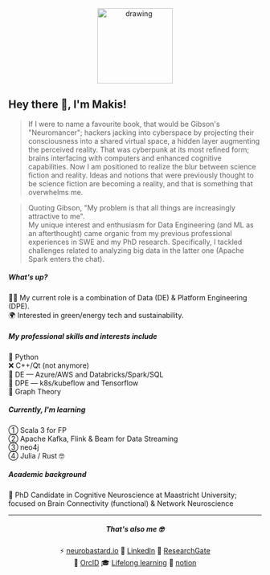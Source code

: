<div align="center">
<img src="https://user-images.githubusercontent.com/99727/190627387-f4197eb7-565f-4adf-9fd1-8f67649ce839.png" alt="drawing" width="150" alt="create with Stability Diffusion"/>
</div>

## Hey there 👋, I'm Makis!

> If I were to name a favourite book, that would be Gibson's "Neuromancer"; hackers jacking into cyberspace by projecting their consciousness into a shared virtual space, a hidden layer augmenting the perceived reality. That was cyberpunk at its most refined form; brains interfacing with computers and enhanced cognitive capabilities. Now I am positioned to realize the blur between science fiction and reality. Ideas and notions that were previously thought to be science fiction are becoming a reality, and that is something that overwhelms me.

> Quoting Gibson, "My problem is that all things are increasingly attractive to me". <br/>
> My unique interest and enthusiasm for Data Engineering (and ML as an afterthought) came organic from my previous professional experiences in SWE and my PhD research. Specifically, I tackled challenges related to analyzing big data in the latter one (Apache Spark enters the chat).

##### What's up?
👨‍💻 My current role is a combination of Data (DE) & Platform Engineering (DPE). <br />
🌍 Interested in green/energy tech and sustainability.

##### My professional skills and interests include
🐍 Python <br />
❌ C++/Qt (not anymore) <br />
🌊 DE — Azure/AWS and Databricks/Spark/SQL <br />
🤖 DPE — k8s/kubeflow and Tensorflow <br />
🎯 Graph Theory

##### Currently, I'm learning
① Scala 3 for FP <br />
② Apache Kafka, Flink & Beam for Data Streaming <br/>
③ neo4j <br />
④ Julia / Rust 🤓

##### Academic background
🧠 PhD Candidate in Cognitive Neuroscience at Maastricht University; focused on Brain Connectivity (functional) & Network Neuroscience

---

<div align="center">

##### That's also me 🤓
  
⚡ [neurobastard.io](https://neurobastard.io) 
💬 [LinkedIn](https://www.linkedin.com/in/makism/)
🌱 [ResearchGate](https://researchgate.net/profile/Avraam_Marimpis) <br/>
🔭 [OrcID](https://orcid.org/0000-0003-1551-9940) 
🎓 [Lifelong learning](https://github.com/makism/lifelong-learning)
📓 [notion](https://www.notion.so/makism)

</div>
